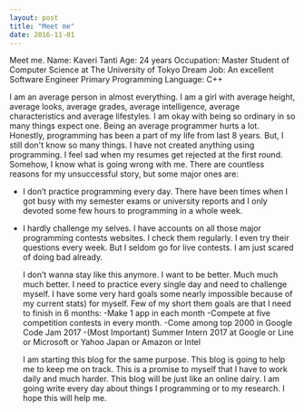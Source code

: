 ```yaml
---
layout: post
title: "Meet me"
date: 2016-11-01
---
```

Meet me. 
Name: Kaveri Tanti 
Age: 24 years 
Occupation: Master Student of Computer Science at The University of Tokyo 
Dream Job: An excellent Software Engineer 
Primary Programming Language: C++

  I am an average person in almost everything. I am  a girl with average height, average looks, average grades, average intelligence, average characteristics and average lifestyles. I am okay with being so ordinary in so many things expect one. Being an average programmer hurts a lot. Honestly, programming has been a part of my life from last 8 years. But, I still don't know so many things. I have not created anything using programming. I feel sad when my resumes get rejected at the first round. 
Somehow, I know what is going wrong with me. There are countless reasons for my unsuccessful story, but some major ones are: 

* I don’t practice programming every day. There have been times when I got busy with my semester exams or university reports    and I only devoted some few hours to programming in a whole week.

* I hardly challenge my selves. I have accounts  on all those major programming contests websites. I check them regularly. I even try their questions every week. But I seldom go for live contests. I am just scared of doing bad already. 
  
  I don’t wanna stay like this anymore. I want to be better. Much much much better. I need to practice every single day and need to challenge myself. I have some very hard goals some nearly impossible because of my current stats) for myself. 
Few of my short them goals are that I need to finish in 6 months: 
-Make 1 app in each month 
-Compete at five competition contests in every month. 
-Come among top 2000 in Google Code Jam 2017
-(Most Important) Summer Intern 2017 at Google or Line or Microsoft or Yahoo Japan or Amazon or Intel

  I am starting this blog for the same purpose. This blog is going to help me to keep me on track. This is a promise to myself that I have to work daily and much harder. This blog will be just like an online dairy. I am going write every day about things I programming or to my research. I hope this will help me. 
